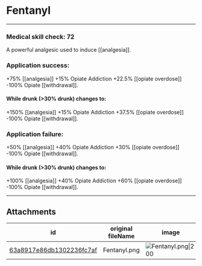 # Fentanyl

 

---

### Medical skill check: 72

A powerful analgesic used to induce [[analgesia]].

### Application success:
+75% [[analgesia]]
+15% Opiate Addiction
+22.5% [[opiate overdose]]
-100% Opiate [[withdrawal]].

#### While drunk (>30% drunk) changes to:
+150% [[analgesia]]
+15% Opiate Addiction
+37.5% [[opiate overdose]]
-100% Opiate [[withdrawal]].

### Application failure:
+50% [[analgesia]]
+40% Opiate Addiction
+30% [[opiate overdose]]
-100% Opiate [[withdrawal]].

#### While drunk (>30% drunk) changes to:
+100% [[analgesia]]
+40% Opiate Addiction
+60% [[opiate overdose]]
-100% Opiate [[withdrawal]].

---

## Attachments

id | original fileName | image
---|---|---
[63a8917e86db1302236fc7af](63a8917e86db1302236fc7af.png) | Fentanyl.png | ![Fentanyl.png\|200](63a8917e86db1302236fc7af.png)